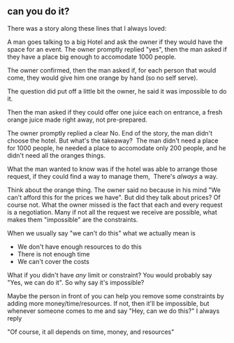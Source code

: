 ## can you do it?

There was a story along these lines that I always loved:

A man goes talking to a big Hotel and ask the owner if they would have the space for an event.
The owner promptly replied "yes", then the man asked if they have a place big enough to accomodate 1000 people.&nbsp;

The owner confirmed, then the man asked if, for each person that would come, they would give him one orange by hand (so no self serve).

The question did put off a little bit the owner, he said it was impossible to do it.

Then the man asked if they could offer one juice each on entrance, a fresh orange juice made right away, not pre-prepared.

The owner promptly replied a clear No.
End of the story, the man didn't choose the hotel. But what's the takeaway?&nbsp;
The man didn't need a place for 1000 people, he needed a place to accomodate only 200 people, and he didn't need all the oranges things.

What the man wanted to know was if the hotel was able to arrange those request, if they could find a way to manage them,&nbsp;
There's _always_ a way.&nbsp;

Think about the orange thing.
The owner said no because in his mind "We can't afford this for the prices we have".
But did they talk about prices? Of course not.
What the owner missed is the fact that each and every request is a negotiation. Many if not all the request we receive are possible, what makes them "impossible" are the constraints.

When we usually say "we can't do this" what we actually mean is

* We don't have enough resources to do this
* There is not enough time
* We can't cover the costs&nbsp;

What if you didn't have _any_ limit or constraint? You would probably say "Yes, we can do it".
So why say it's impossible?&nbsp;

Maybe the person in front of you can help you remove some constraints by adding more money/time/resources. If not, then it'll be impossible, but whenever someone comes to me and say "Hey, can we do this?" I always reply

"Of course, it all depends on time, money, and resources"

